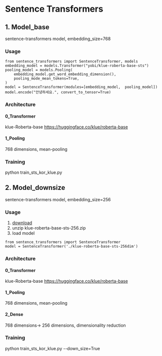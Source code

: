 # Sentence Transformers

## 1. Model_base

sentence-transformers model, embedding_size=768

### Usage

```
from sentence_transformers import SentenceTransformer, models
embedding_model = models.Transformer("yobi/klue-roberta-base-sts")
pooling_model = models.Pooling(
    embedding_model.get_word_embedding_dimension(),
    pooling_mode_mean_tokens=True,
)
model = SentenceTransformer(modules=[embedding_model,  pooling_model])
model.encode("안녕하세요.", convert_to_tensor=True)
```

### Architecture

#### 0_Transformer

klue-Roberta-base https://huggingface.co/klue/roberta-base

#### 1_Pooling

768 dimensions, mean-pooling 

### Training

python train_sts_kor_klue.py

## 2. Model_downsize

sentence-transformers model, embedding_size=256

### Usage

1. [download](https://drive.google.com/file/d/19qgRX4FI83VPiqivIvm09gSxHqvOp5zt/view?usp=sharing)
2. unzip klue-roberta-base-sts-256.zip
3. load model
```
from sentence_transformers import SentenceTransformer
model = SentenceTransformer('./klue-roberta-base-sts-256dim')
```

### Architecture

#### 0_Transformer

klue-Roberta-base https://huggingface.co/klue/roberta-base

#### 1_Pooling

768 dimensions, mean-pooling 

#### 2_Dense

768 dimensions-> 256 dimensions, dimensionality reduction

### Training

python train_sts_kor_klue.py --down_size=True


